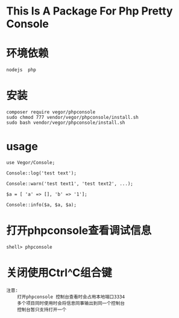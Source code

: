 # This Is A Package For Php Pretty Console

# 环境依赖
    nodejs  php

# 安装
    composer require vegor/phpconsole
    sudo chmod 777 vendor/vegor/phpconsole/install.sh
    sudo bash vendor/vegor/phpconsole/install.sh



# usage

    use Vegor/Console;
    
    Console::log('test text');
    
    Console::warn('test text1', 'test text2', ...);
    
    $a = [ 'a' => [], 'b' => '1'];
    
    Console::info($a, $a, $a);

# 打开phpconsole查看调试信息

    shell> phpconsole
   
 
# 关闭使用Ctrl^C组合键

    注意:
        打开phpconsole 控制台查看时会占用本地端口3334
        多个项目同时使用时会将信息同事输出到同一个控制台
        控制台暂只支持打开一个



